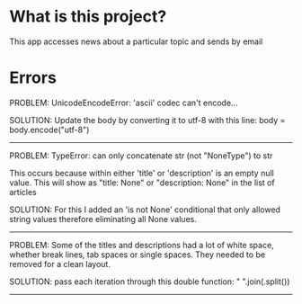 # What is this project?
This app accesses news about a particular topic and sends by email

# Errors
PROBLEM:
UnicodeEncodeError: 'ascii' codec can't encode...

SOLUTION:
Update the body by converting it to utf-8 with this line: 
body = body.encode("utf-8")

-----------------------------------------------------------
PROBLEM:
TypeError: can only concatenate str (not "NoneType") to str

This occurs because within either 'title' or 'description' is an empty null value. 
This will show as "title: None" or "description: None" in the list of articles

SOLUTION:
For this I added an 'is not None' conditional that only allowed string values 
therefore eliminating all None values.

__________________________________________________________

PROBLEM:
Some of the titles and descriptions had a lot of white space, whether break lines, tab spaces or 
single spaces. They needed to be removed for a clean layout. 

SOLUTION:
pass each iteration through this double function:  " ".join(<str>.split())

___________________________________________________________

